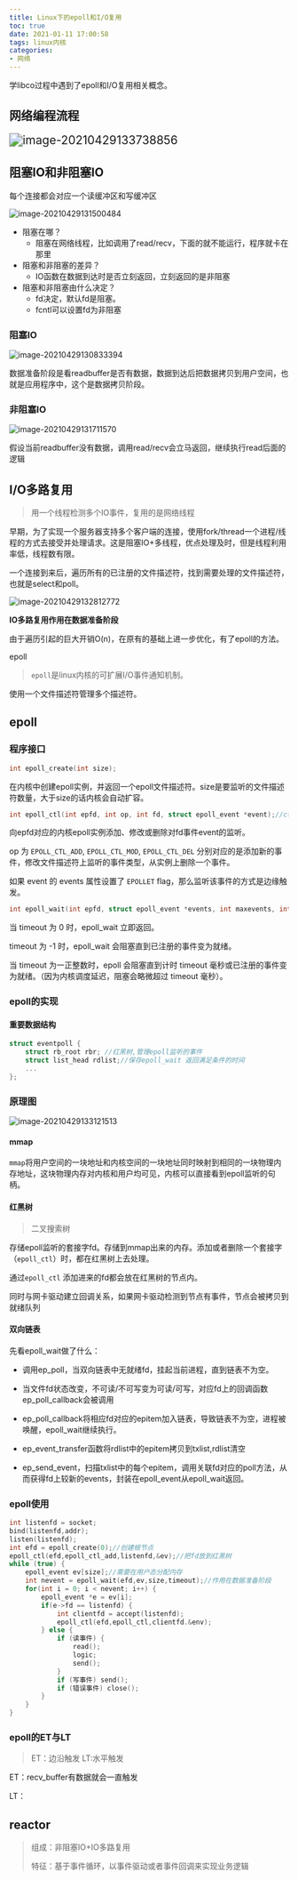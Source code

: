 ```yaml
---
title: Linux下的epoll和I/O复用
toc: true
date: 2021-01-11 17:00:58
tags: linux内核
categories:
- 网络
---
```


学libco过程中遇到了epoll和I/O复用相关概念。

<!--more-->

## 网络编程流程

<img src="\Linux下的epoll和I-O复用\image-20210429133738856.png" alt="image-20210429133738856" style="zoom:150%;" />

## 阻塞IO和非阻塞IO

每个连接都会对应一个读缓冲区和写缓冲区

![image-20210429131500484](\Linux下的epoll和I-O复用\image-20210429131500484.png)

* 阻塞在哪？
  * 阻塞在网络线程，比如调用了read/recv，下面的就不能运行，程序就卡在那里
* 阻塞和非阻塞的差异？
  * IO函数在数据到达时是否立刻返回，立刻返回的是非阻塞
* 阻塞和非阻塞由什么决定？
  * fd决定，默认fd是阻塞。
  * fcntl可以设置fd为非阻塞

### 阻塞IO

![image-20210429130833394](\Linux下的epoll和I-O复用\image-20210429130833394.png)

数据准备阶段是看readbuffer是否有数据，数据到达后把数据拷贝到用户空间，也就是应用程序中，这个是数据拷贝阶段。

### 非阻塞IO

![image-20210429131711570](\Linux下的epoll和I-O复用\image-20210429131711570.png)

假设当前readbuffer没有数据，调用read/recv会立马返回，继续执行read后面的逻辑

## I/O多路复用

> 用一个线程检测多个IO事件，复用的是网络线程

早期，为了实现一个服务器支持多个客户端的连接，使用fork/thread一个进程/线程的方式去接受并处理请求。这是阻塞IO+多线程，优点处理及时，但是线程利用率低，线程数有限。

一个连接到来后，遍历所有的已注册的文件描述符，找到需要处理的文件描述符，也就是select和poll。

![image-20210429132812772](\Linux下的epoll和I-O复用\image-20210429132812772.png)

**IO多路复用作用在数据准备阶段**

由于遍历引起的巨大开销O(n)，在原有的基础上进一步优化，有了epoll的方法。

epoll

> `epoll`是linux内核的可扩展I/O事件通知机制。

使用一个文件描述符管理多个描述符。

## epoll

### 程序接口

```c++
int epoll_create(int size);
```

在内核中创建epoll实例，并返回一个epoll文件描述符。size是要监听的文件描述符数量，大于size的话内核会自动扩容。

```c++
int epoll_ctl(int epfd, int op, int fd, struct epoll_event *event);//ctl就是control
```

向epfd对应的内核epoll实例添加、修改或删除对fd事件event的监听。

op 为 `EPOLL_CTL_ADD`, `EPOLL_CTL_MOD`, `EPOLL_CTL_DEL` 分别对应的是添加新的事件，修改文件描述符上监听的事件类型，从实例上删除一个事件。

如果 event 的 events 属性设置了 `EPOLLET` flag，那么监听该事件的方式是边缘触发。

```c++
int epoll_wait(int epfd, struct epoll_event *events, int maxevents, int timeout);
```

当 timeout 为 0 时，epoll_wait 立即返回。

 timeout 为 -1 时，epoll_wait 会阻塞直到已注册的事件变为就绪。

当 timeout 为一正整数时，epoll 会阻塞直到计时 timeout 毫秒或已注册的事件变为就绪。（因为内核调度延迟，阻塞会略微超过 timeout 毫秒）。

### epoll的实现

#### 重要数据结构

```c++
struct eventpoll {
    struct rb_root rbr; //红黑树,管理epoll监听的事件
    struct list_head rdlist;//保存epoll_wait 返回满足条件的时间
    ...
};
```



### 原理图

![image-20210429133121513](\Linux下的epoll和I-O复用\image-20210429133121513.png)

#### mmap

`mmap`将用户空间的一块地址和内核空间的一块地址同时映射到相同的一块物理内存地址，这块物理内存对内核和用户均可见，内核可以直接看到epoll监听的句柄。

#### 红黑树

> 二叉搜索树

存储epoll监听的套接字fd。存储到mmap出来的内存。添加或者删除一个套接字（`epoll_ctl`）时，都在红黑树上去处理。

通过`epoll_ctl` 添加进来的fd都会放在红黑树的节点内。

同时与网卡驱动建立回调关系，如果网卡驱动检测到节点有事件，节点会被拷贝到就绪队列

#### 双向链表

先看epoll_wait做了什么：

* 调用ep_poll，当双向链表中无就绪fd，挂起当前进程，直到链表不为空。
* 当文件fd状态改变，不可读/不可写变为可读/可写，对应fd上的回调函数ep_poll_callback会被调用
* ep_poll_callback将相应fd对应的epitem加入链表，导致链表不为空，进程被唤醒，epoll_wait继续执行。

* ep_event_transfer函数将rdlist中的epitem拷贝到txlist,rdlist清空
* ep_send_event，扫描txlist中的每个epitem，调用关联fd对应的poll方法，从而获得fd上较新的events，封装在epoll_event从epoll_wait返回。

### epoll使用

```c++
int listenfd = socket;
bind(listenfd,addr);
listen(listenfd);
int efd = epoll_create(0);//创建根节点
epoll_ctl(efd,epoll_ctl_add,listenfd,&ev);//把fd放到红黑树
while (true) {
    epoll_event ev[size];//需要在用户态分配内存
    int nevent = epoll_wait(efd,ev,size,timeout);//作用在数据准备阶段
    for(int i = 0; i < nevent; i++) {
		epoll_event *e = ev[i];
        if(e->fd == listenfd) {
			int clientfd = accept(listenfd);
            epoll_ctl(efd,epoll_ctl,clientfd.&env);
        } else {
            if (读事件) {
                read();
                logic;
                send();
            }
            if (写事件) send();
            if (错误事件) close();
        }
    }
}
```

### epoll的ET与LT

> ET：边沿触发  LT:水平触发

ET：recv_buffer有数据就会一直触发

LT：



## reactor

> 组成：非阻塞IO+IO多路复用
>
> 特征：基于事件循环，以事件驱动或者事件回调来实现业务逻辑

